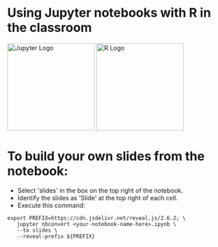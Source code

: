 # Using Jupyter notebooks with R in the classroom

<img alt="Jupyter Logo" src="https://avatars1.githubusercontent.com/u/7388996?v=3&s=400" style="height:200px"/>
<img alt="R Logo" src="https://www.r-project.org/logo/Rlogo.png"  style="height:200px"/>


# To build your own slides from the notebook:

- Select 'slides' in the box on the top right of the notebook.
- Identify the slides as 'Slide' at the top right of each cell.
- Execute this command:

```
export PREFIX=https://cdn.jsdelivr.net/reveal.js/2.6.2; \
   jupyter nbconvert <your-notebook-name-here>.ipynb \
   --to slides \
   --reveal-prefix ${PREFIX}
```
